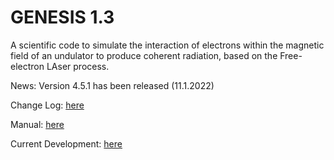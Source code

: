 # GENESIS 1.3

A scientific code to simulate the interaction of electrons within the magnetic field of an undulator to produce coherent radiation, based on the Free-electron LAser process.

News:
Version 4.5.1 has been released (11.1.2022)

Change Log:
[here](CHANGELOG.md)

Manual:
[here](MANUAL.md)

Current Development:
[here](DEVELOPMENT.md)


